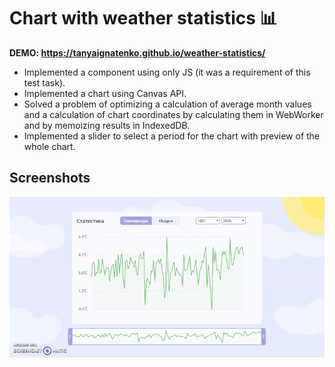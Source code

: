 # Chart with weather statistics 📊

**DEMO: https://tanyaignatenko.github.io/weather-statistics/**

 * Implemented a component using only JS (it was a requirement of this test task).
 * Implemented a chart using Canvas API.
 * Solved a problem of optimizing a calculation of average month values and a calculation of chart coordinates by calculating them in WebWorker and by memoizing results in IndexedDB.
 * Implemented a slider to select a period for the chart with preview of the whole chart.

## Screenshots
![App screenshots](assets/images/app.gif)

